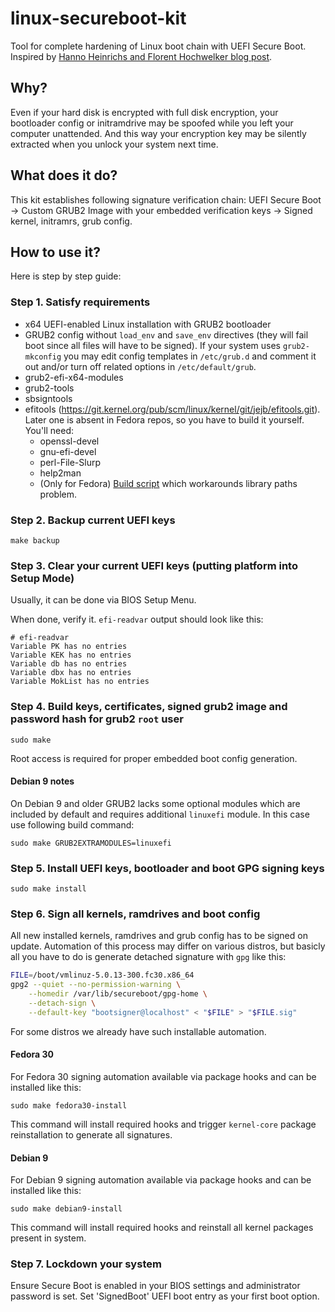 # linux-secureboot-kit
Tool for complete hardening of Linux boot chain with UEFI Secure Boot. Inspired by [Hanno Heinrichs and Florent Hochwelker blog post](https://www.crowdstrike.com/blog/enhancing-secure-boot-chain-on-fedora-29/).

## Why?

Even if your hard disk is encrypted with full disk encryption, your bootloader config or initramdrive may be spoofed while you left your computer unattended. And this way your encryption key may be silently extracted when you unlock your system next time.

## What does it do?

This kit establishes following signature verification chain: UEFI Secure Boot -> Custom GRUB2 Image with your embedded verification keys -> Signed kernel, initramrs, grub config.

## How to use it?

Here is step by step guide:

### Step 1. Satisfy requirements

* x64 UEFI-enabled Linux installation with GRUB2 bootloader
* GRUB2 config without `load_env` and `save_env` directives (they will fail boot since all files will have to be signed). If your system uses `grub2-mkconfig` you may edit config templates in `/etc/grub.d` and comment it out and/or turn off related options in `/etc/default/grub`.
* grub2-efi-x64-modules
* grub2-tools
* sbsigntools
* efitools (https://git.kernel.org/pub/scm/linux/kernel/git/jejb/efitools.git). Later one is absent in Fedora repos, so you have to build it yourself. You'll need:
  * openssl-devel
  * gnu-efi-devel
  * perl-File-Slurp
  * help2man
  * (Only for Fedora) [Build script](https://gist.github.com/Snawoot/9cbad8a381b241c5bac5669d00f20620) which workarounds library paths problem.

### Step 2. Backup current UEFI keys

```
make backup
```

### Step 3. Clear your current UEFI keys (putting platform into Setup Mode)

Usually, it can be done via BIOS Setup Menu.

When done, verify it. `efi-readvar` output should look like this:

```
# efi-readvar
Variable PK has no entries
Variable KEK has no entries
Variable db has no entries
Variable dbx has no entries
Variable MokList has no entries
```

### Step 4. Build keys, certificates, signed grub2 image and password hash for grub2 `root` user 

```
sudo make
```

Root access is required for proper embedded boot config generation.

#### Debian 9 notes

On Debian 9 and older GRUB2 lacks some optional modules which are included by default and requires additional `linuxefi` module. In this case use following build command:

```
sudo make GRUB2EXTRAMODULES=linuxefi
```

### Step 5. Install UEFI keys, bootloader and boot GPG signing keys

```
sudo make install
```

### Step 6. Sign all kernels, ramdrives and boot config

All new installed kernels, ramdrives and grub config has to be signed on update. Automation of this process may differ on various distros, but basicly all you have to do is generate detached signature with `gpg` like this:

```sh
FILE=/boot/vmlinuz-5.0.13-300.fc30.x86_64
gpg2 --quiet --no-permission-warning \
    --homedir /var/lib/secureboot/gpg-home \
    --detach-sign \
    --default-key "bootsigner@localhost" < "$FILE" > "$FILE.sig"
```

For some distros we already have such installable automation.

#### Fedora 30

For Fedora 30 signing automation available via package hooks and can be installed like this:

```
sudo make fedora30-install
```

This command will install required hooks and trigger `kernel-core` package reinstallation to generate all signatures.

#### Debian 9

For Debian 9 signing automation available via package hooks and can be installed like this:

```
sudo make debian9-install
```

This command will install required hooks and reinstall all kernel packages present in system.

### Step 7. Lockdown your system

Ensure Secure Boot is enabled in your BIOS settings and administrator password is set. Set 'SignedBoot' UEFI boot entry as your first boot option.
